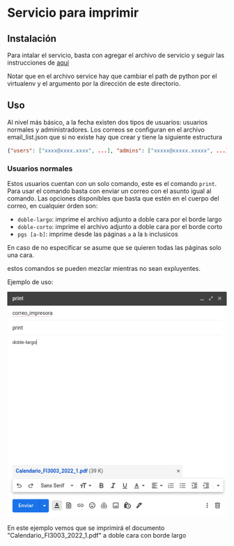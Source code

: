# Servicio para imprimir

## Instalación

Para intalar el servicio, basta con agregar el archivo de servicio y seguir las instrucciones de [aquí](https://gist.github.com/emxsys/a507f3cad928e66f6410e7ac28e2990f)

Notar que en el archivo service hay que cambiar el path de python por el virtualenv y el argumento por la dirección de este directorio.

## Uso

Al nivel más básico, a la fecha existen dos tipos de usuarios: usuarios normales y administradores. Los correos se configuran en el archivo email_list.json que si no existe hay que crear y tiene la siguiente estructura

```json
{"users": ["xxxx@xxxx.xxxx", ...], "admins": ["xxxxx@xxxxx.xxxxx", ...]}
```

### Usuarios normales

Estos usuarios cuentan con un solo comando, este es el comando ``print``. Para usar el comando basta con enviar un correo con el asunto igual al comando. Las opciones disponibles que basta que estén en el cuerpo del correo, en cualquier órden son:

+ ``doble-largo``: imprime el archivo adjunto a doble cara por el borde largo
+ ``doble-corto``: imprime el archivo adjunto a doble cara por el borde corto
+ ``pgs [a-b]``: imprime desde las páginas ``a`` a la ``b`` inclusicos


En caso de no especificar se asume que se quieren todas las páginas solo una cara.

estos comandos se pueden mezclar mientras no sean expluyentes.

Ejemplo de uso:

![](imgs/example.png)

En este ejemplo vemos que se imprimirá el documento "Calendario_FI3003_2022_1.pdf" a doble cara con borde largo

